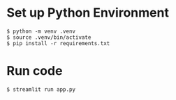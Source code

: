 # Set up Python Environment
```
$ python -m venv .venv
$ source .venv/bin/activate
$ pip install -r requirements.txt
```

# Run code
```
$ streamlit run app.py
```